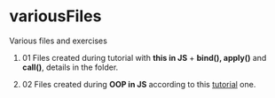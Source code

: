 # variousFiles

Various files and exercises

1. 01 Files created during tutorial with **this in JS** + **bind(), apply()** and **call()**, details in the folder.

2. 02 Files created during **OOP in JS** according to this [tutorial](https://www.youtube.com/watch?v=JaMCxVWtW58) one.
